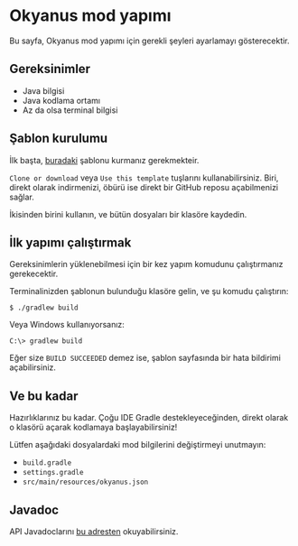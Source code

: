 # Okyanus mod yapımı

Bu sayfa, Okyanus mod yapımı için gerekli şeyleri ayarlamayı gösterecektir.

## Gereksinimler

- Java bilgisi
- Java kodlama ortamı
- Az da olsa terminal bilgisi

## Şablon kurulumu

İlk başta, [buradaki](https://github.com/okyanus-mc/template) şablonu kurmanız
gerekmekteir.

`Clone or download` veya `Use this template` tuşlarını kullanabilirsiniz. Biri,
direkt olarak indirmenizi, öbürü ise direkt bir GitHub reposu açabilmenizi sağlar.

İkisinden birini kullanın, ve bütün dosyaları bir klasöre kaydedin.

## İlk yapımı çalıştırmak

Gereksinimlerin yüklenebilmesi için bir kez yapım komudunu çalıştırmanız
gerekecektir.

Terminalinizden şablonun bulunduğu klasöre gelin, ve şu komudu çalıştırın:

```
$ ./gradlew build
```

Veya Windows kullanıyorsanız:

```
C:\> gradlew build
```

Eğer size `BUILD SUCCEEDED` demez ise, şablon sayfasında bir hata bildirimi
açabilirsiniz.

## Ve bu kadar

Hazırlıklarınız bu kadar. Çoğu IDE Gradle destekleyeceğinden, direkt olarak o
klasörü açarak kodlamaya başlayabilirsiniz!

Lütfen aşağıdaki dosyalardaki mod bilgilerini değiştirmeyi unutmayın:

- `build.gradle`
- `settings.gradle`
- `src/main/resources/okyanus.json`

## Javadoc

API Javadoclarını [bu adresten](https://okyanus-mc.github.io/api/) okuyabilirsiniz.
